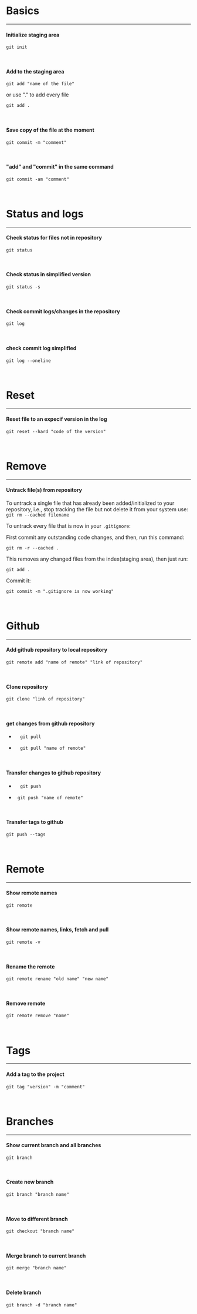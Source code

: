 
# Basics
---

#### Initialize staging area
```git
git init
```
<br>

#### Add to the staging area 

```git
git add "name of the file"
```
or use "." to add every file

```git
git add .
```  
<br>

#### Save copy of the file at the moment
```git
git commit -m "comment"
```
<br>

#### "add" and "commit" in the same command
```git
git commit -am "comment"
```
<br>

# Status and logs
---

#### Check status for files not in repository
```git
git status
```
<br>

#### Check status in simplified version
```git
git status -s
```
<br>

#### Check commit logs/changes in the repository
```git
git log
```
<br>

#### check commit log simplified
```git
git log --oneline
```
<br>

# Reset
---

#### Reset file to an expecif version in the log
```git
git reset --hard "code of the version"
```
<br>

# Remove
---

#### Untrack file(s) from repository

To untrack a single file that has already been added/initialized to your repository, i.e., stop tracking the file but not delete it from your system use: `git rm --cached filename`
<br>

To untrack every file that is now in your `.gitignore`:

First commit any outstanding code changes, and then, run this command:

```git
git rm -r --cached .
```

This removes any changed files from the index(staging area), then just run:
```git
git add .
```    

Commit it:

```git
git commit -m ".gitignore is now working"
```
<br>

# Github
---

#### Add github repository to local repository
```git
git remote add "name of remote" "link of repository"
```
<br>

#### Clone repository
```git
git clone "link of repository"
```
<br>

#### get changes from github repository
- ```git
    git pull
    ```
- ```git
    git pull "name of remote"
    ```
<br>

#### Transfer changes to github repository
- ```git
    git push
    ```
-  ```git
    git push "name of remote"
    ```
<br>

#### Transfer tags to github

```git
git push --tags
```
<br>


# Remote
---

#### Show remote names
```git
git remote
```
<br>

#### Show remote names, links, fetch and pull
```git
git remote -v
```
<br>

#### Rename the remote
```git
git remote rename "old name" "new name"
```
<br>

#### Remove remote
```git
git remote remove "name"
```
<br>

# Tags
---

#### Add a tag to the project
```git
git tag "version" -m "comment"
```
<br>


# Branches
---


#### Show current branch and all branches
```git
git branch
```
<br>

#### Create new branch
```git
git branch "branch name"
```
<br>

#### Move to different branch
```git
git checkout "branch name"
```
<br>

#### Merge branch to current branch
```git
git merge "branch name"
```
<br>

#### Delete branch
```git
git branch -d "branch name"
```
<br>
